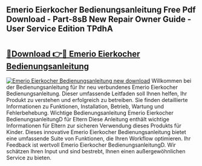 ## Emerio Eierkocher Bedienungsanleitung Free Pdf Download - Part-8sB New Repair Owner Guide - User Service Edition TPdhA

# <h2><a href="http://df19qwb.blite.top/?on=Emerio+Eierkocher+Bedienungsanleitung">🔗Download 👉🔴 Emerio Eierkocher Bedienungsanleitung</a></h2>

[![Emerio Eierkocher Bedienungsanleitung new download](https://i.imgur.com/lujVjoI.png)](http://df19qwb.blite.top/?on=Emerio+Eierkocher+Bedienungsanleitung)
Willkommen bei der Bedienungsanleitung für Ihr neu verbundenes Emerio Eierkocher Bedienungsanleitung. Dieser umfassende Leitfaden soll Ihnen helfen, Ihr Produkt zu verstehen und erfolgreich zu betreiben. Sie finden detaillierte Informationen zu Funktionen, Installation, Betrieb, Wartung und Fehlerbehebung. Wichtige Bedienungsanleitung Emerio Eierkocher BedienungsanleitungD für Eltern Diese Anleitung enthält wichtige Informationen für Eltern zur sicheren Verwendung dieses Produkts für Kinder. Dieses innovative Emerio Eierkocher Bedienungsanleitung bietet eine umfassende Suite von Funktionen, die Ihren Workflow optimieren. Ihr Feedback ist wertvoll Emerio Eierkocher BedienungsanleitungD. Wir schätzen Ihren Input und sind bestrebt, Ihnen einen außergewöhnlichen Service zu bieten.
